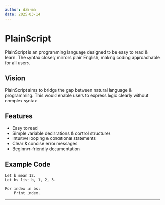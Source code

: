 ```yaml
---
author: dzh-ma
date: 2025-03-14
---
```


# PlainScript

PlainScript is an programming language designed to be easy to read & learn.
The syntax closely mirrors plain English, making coding approachable
    for all users.

## Vision

PlainScript aims to bridge the gap between natural language & programming.
This would enable users to express logic clearly without complex syntax.

## Features

- Easy to read
- Simple variable declarations & control structures
- Intuitive looping & conditional statements
- Clear & concise error messages
- Beginner-friendly documentation

## Example Code

```PlainScript
Let b mean 12.
Let bs list b, 1, 2, 3.

For index in bs:
    Print index.
```

---
